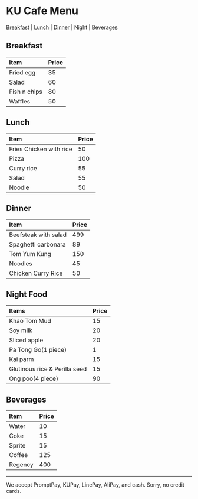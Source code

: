 # KU Cafe Menu

[Breakfast](#breakfast) | [Lunch](#lunch) | [Dinner](#dinner) | [Night](#night-food) | [Beverages](#beverages)

## Breakfast

| Item         | Price |
|:-------------|-------|
| Fried egg    | 35    |
| Salad        | 60    |
| Fish n chips | 80    |
| Waffles      | 50    |

## Lunch 

| Item                        | Price |
|:----------------------------|-------|
| Fries Chicken with rice     | 50    |
| Pizza                       | 100   |
| Curry rice                  | 55    |
| Salad                       | 55    |
| Noodle                      | 50    |

## Dinner

| Item                      | Price    |
|:--------------------------|----------|
| Beefsteak with salad      | 499      |
| Spaghetti carbonara       | 89       |
| Tom Yum Kung              | 150      |
| Noodles                   | 45       |
| Chicken Curry Rice        | 50       |

## Night Food

|Items                         |   Price|
|:-------------|-------|
|Khao Tom Mud                  |     15 |
|Soy milk                      |      20|
|Sliced apple                  |      20|
|Pa Tong Go(1 piece)           |      1 |
|Kai parm                      |      15|
|Glutinous rice & Perilla seed |      15|
|Ong poo(4 piece)              |      90|

## Beverages
    
| Item                     | Price    |
|:-------------------------|----------|
| Water                    | 10       |
| Coke                     | 15       |
| Sprite                   | 15       |
| Coffee                   | 125      |
| Regency                  | 400      |       


---

We accept PromptPay, KUPay, LinePay, AliPay, and cash. Sorry, no credit cards.
